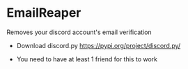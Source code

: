 # EmailReaper
Removes your discord account's email verification

- Download discord.py https://pypi.org/project/discord.py/

- You need to have at least 1 friend for this to work
